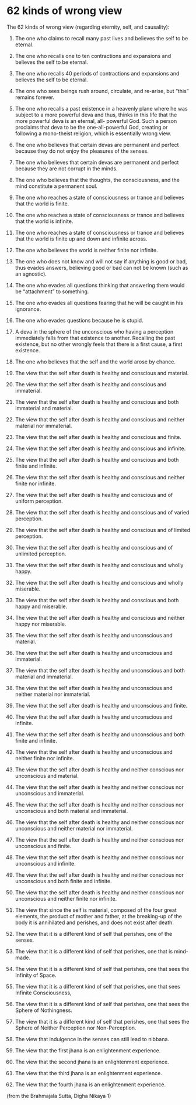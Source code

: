 62 kinds of wrong view
======================

The 62 kinds of wrong view (regarding eternity, self, and causality):

1. The one who claims to recall many past lives and believes the self to be eternal.

2. The one who recalls one to ten contractions and expansions and believes the self to be eternal.

3. The one who recalls 40 periods of contractions and expansions and believes the self to be eternal.

4. The one who sees beings rush around, circulate, and re-arise, but “this” remains forever.

5. The one who recalls a past existence in a heavenly plane where he was subject to a more powerful deva and thus, thinks in this life that the more powerful deva is an eternal, all- powerful God. Such a person proclaims that deva to be the one-all-powerful God, creating or following a mono-theist religion, which is essentially wrong view.

6. The one who believes that certain devas are permanent and perfect because they do not enjoy the pleasures of the senses.

7. The one who believes that certain devas are permanent and perfect because they are not corrupt in the minds.

8. The one who believes that the thoughts, the consciousness, and the mind constitute a permanent soul.

9. The one who reaches a state of consciousness or trance and believes that the world is finite.

10. The one who reaches a state of consciousness or trance and believes that the world is infinite.

11. The one who reaches a state of consciousness or trance and believes that the world is finite up and down and infinite across.

12. The one who believes the world is neither finite nor infinite.

13. The one who does not know and will not say if anything is good or bad, thus evades answers, believing good or bad can not be known (such as an agnostic).

14. The one who evades all questions thinking that answering them would be “attachment” to something.

15. The one who evades all questions fearing that he will be caught in his ignorance.

16. The one who evades questions because he is stupid.

17. A deva in the sphere of the unconscious who having a perception immediately falls from that existence to another. Recalling the past existence, but no other wrongly feels that there is a first cause, a first existence.

18. The one who believes that the self and the world arose by chance.

19. The view that the self after death is healthy and conscious and material.

20. The view that the self after death is healthy and conscious and immaterial.

21. The view that the self after death is healthy and conscious and both immaterial and material.

22. The view that the self after death is healthy and conscious and neither material nor immaterial.

23. The view that the self after death is healthy and conscious and finite.

24. The view that the self after death is healthy and conscious and infinite.

25. The view that the self after death is healthy and conscious and both finite and infinite.

26. The view that the self after death is healthy and conscious and neither finite nor infinite.

27. The view that the self after death is healthy and conscious and of uniform perception.

28. The view that the self after death is healthy and conscious and of varied perception.

29. The view that the self after death is healthy and conscious and of limited perception.

30. The view that the self after death is healthy and conscious and of unlimited perception.

31. The view that the self after death is healthy and conscious and wholly happy.

32. The view that the self after death is healthy and conscious and wholly miserable.

33. The view that the self after death is healthy and conscious and both happy and miserable.

34. The view that the self after death is healthy and conscious and neither happy nor miserable.

35. The view that the self after death is healthy and unconscious and material.

36. The view that the self after death is healthy and unconscious and immaterial.

37. The view that the self after death is healthy and unconscious and both material and immaterial.

38. The view that the self after death is healthy and unconscious and neither material nor immaterial.

39. The view that the self after death is healthy and unconscious and finite.

40. The view that the self after death is healthy and unconscious and infinite.

41. The view that the self after death is healthy and unconscious and both finite and infinite.

42. The view that the self after death is healthy and unconscious and neither finite nor infinite.

43. The view that the self after death is healthy and neither conscious nor unconscious and material.

44. The view that the self after death is healthy and neither conscious nor unconscious and immaterial.

45. The view that the self after death is healthy and neither conscious nor unconscious and both material and immaterial.

46. The view that the self after death is healthy and neither conscious nor unconscious and neither material nor immaterial.

47. The view that the self after death is healthy and neither conscious nor unconscious and finite.

48. The view that the self after death is healthy and neither conscious nor unconscious and infinite.

49. The view that the self after death is healthy and neither conscious nor unconscious and both finite and infinite.

50. The view that the self after death is healthy and neither conscious nor unconscious and neither finite nor infinite.

51. The view that since the self is material, composed of the four great elements, the product of mother and father, at the breaking-up of the body it is annihilated and perishes, and does not exist after death.

52. The view that it is a different kind of self that perishes, one of the senses.

53. The view that it is a different kind of self that perishes, one that is mind-made.

54. The view that it is a different kind of self that perishes, one that sees the Infinity of Space.

55. The view that it is a different kind of self that perishes, one that sees Infinite Consciousness,

56. The view that it is a different kind of self that perishes, one that sees the Sphere of Nothingness.

57. The view that it is a different kind of self that perishes, one that sees the Sphere of Neither Perception nor Non-Perception.

58. The view that indulgence in the senses can still lead to nibbana.

59. The view that the first jhana is an enlightenment experience.

60. The view that the second jhana is an enlightenment experience.

61. The view that the third jhana is an enlightenment experience.

62. The view that the fourth jhana is an enlightenment experience.

(from the Brahmajala Sutta, Digha Nikaya 1) 